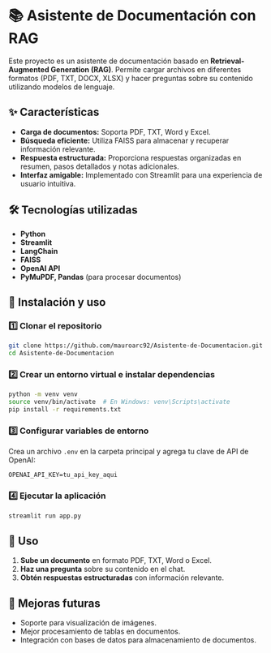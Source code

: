 # 📚 Asistente de Documentación con RAG

Este proyecto es un asistente de documentación basado en **Retrieval-Augmented Generation (RAG)**. Permite cargar archivos en diferentes formatos (PDF, TXT, DOCX, XLSX) y hacer preguntas sobre su contenido utilizando modelos de lenguaje.

## ✨ Características
- **Carga de documentos:** Soporta PDF, TXT, Word y Excel.
- **Búsqueda eficiente:** Utiliza FAISS para almacenar y recuperar información relevante.
- **Respuesta estructurada:** Proporciona respuestas organizadas en resumen, pasos detallados y notas adicionales.
- **Interfaz amigable:** Implementado con Streamlit para una experiencia de usuario intuitiva.

## 🛠 Tecnologías utilizadas
- **Python**
- **Streamlit**
- **LangChain**
- **FAISS**
- **OpenAI API**
- **PyMuPDF, Pandas** (para procesar documentos)

## 🚀 Instalación y uso
### 1️⃣ Clonar el repositorio
```bash
git clone https://github.com/mauroarc92/Asistente-de-Documentacion.git
cd Asistente-de-Documentacion
```

### 2️⃣ Crear un entorno virtual e instalar dependencias
```bash
python -m venv venv
source venv/bin/activate  # En Windows: venv\Scripts\activate
pip install -r requirements.txt
```

### 3️⃣ Configurar variables de entorno
Crea un archivo `.env` en la carpeta principal y agrega tu clave de API de OpenAI:
```env
OPENAI_API_KEY=tu_api_key_aqui
```

### 4️⃣ Ejecutar la aplicación
```bash
streamlit run app.py
```

## 📌 Uso
1. **Sube un documento** en formato PDF, TXT, Word o Excel.
2. **Haz una pregunta** sobre su contenido en el chat.
3. **Obtén respuestas estructuradas** con información relevante.

## 📌 Mejoras futuras
- Soporte para visualización de imágenes.
- Mejor procesamiento de tablas en documentos.
- Integración con bases de datos para almacenamiento de documentos.



